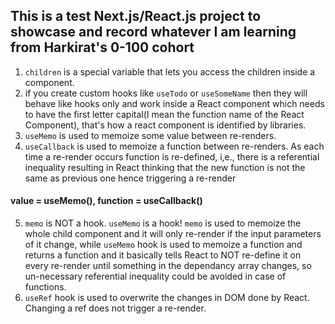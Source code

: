 ## This is a test Next.js/React.js project to showcase and record whatever I am learning from Harkirat's 0-100 cohort

1. `children` is a special variable that lets you access the children inside a component.
2. if you create custom hooks like
   `useTodo` or `useSomeName` then they will behave like hooks only and work inside a React component which needs to have the first letter capital(I mean the function name of the React Component), that's how a react component is identified by libraries.
3. `useMemo` is used to memoize some value between re-renders.
4. `useCallback` is used to memoize a function between re-renders. As each time a re-render occurs function is re-defined, i,e., there is a referential inequality resulting in React thinking that the new function is not the same as previous one hence triggering a re-render

#### value = useMemo(), function = useCallback()

5. `memo` is NOT a hook. `useMemo` is a hook! `memo` is used to memoize the whole child component and it will only re-render if the input parameters of it change, while `useMemo` hook is used to memoize a function and returns a function and it basically tells React to NOT re-define it on every re-render until something in the dependancy array changes, so un-necessary referential inequality could be avoided in case of functions.
6. `useRef` hook is used to overwrite the changes in DOM done by React. Changing a ref does not trigger a re-render.
